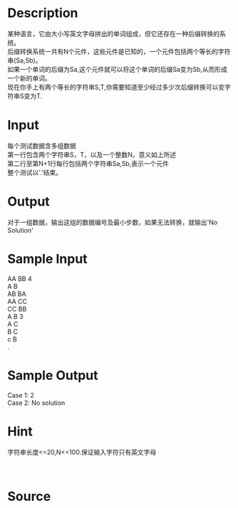 
# Description

<div class="content"><div>某种语言，它由大小写英文字母拼出的单词组成，但它还存在一种后缀转换的系统。</div>
<div>后缀转换系统一共有N个元件，这些元件是已知的，一个元件包括两个等长的字符串(Sa,Sb)。</div>
<div>如果一个单词的后缀为Sa,这个元件就可以将这个单词的后缀Sa变为Sb,从而形成一个新的单词。</div>
<div>现在你手上有两个等长的字符串S,T,你需要知道至少经过多少次后缀转换可以变字符串S变为T.</div>
<p></p></div>

# Input

<div class="content"><div>每个测试数据含多组数据</div>
<div>第一行包含两个字符串S，T，以及一个整数N，意义如上所述</div>
<div>第二行至第N+1行每行包括两个字符串Sa,Sb,表示一个元件</div>
<div>整个测试以&#39;.&#39;结束。</div>
<p></p></div>

# Output

<div class="content"><div>对于一组数据，输出这组的数据编号及最小步数，如果无法转换，就输出&#39;No Solution&#39;</div>
<p></p></div>

# Sample Input

<div class="content"><span class="sampledata">AA BB 4<br/>
A B<br/>
AB BA<br/>
AA CC<br/>
CC BB<br/>
A B 3<br/>
A C<br/>
B C<br/>
c B<br/>
.</span></div>

# Sample Output

<div class="content"><span class="sampledata">Case 1: 2<br/>
Case 2: No solution</span></div>

# Hint

<div class="content"><p></p><div>字符串长度&lt;=20,N&lt;=100.保证输入字符只有英文字母</div><br/>
<div></div><br/>
<p></p><p></p></div>

# Source

<div class="content"><p><a href="problemset.php?search="></a></p></div>

